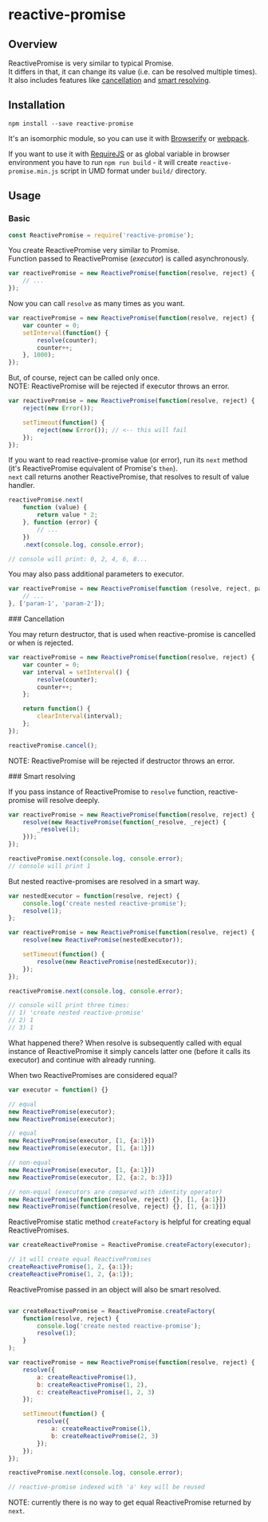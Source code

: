 # reactive-promise

## Overview

ReactivePromise is very similar to typical Promise.  
It differs in that, it can change its value (i.e. can be resolved multiple times).  
It also includes features like [cancellation](#cancellation) and [smart resolving](#smart-resolving).  

## Installation

```
npm install --save reactive-promise
```

It's an isomorphic module, so you can use it with [Browserify](https://github.com/substack/node-browserify) 
or [webpack](https://github.com/webpack/webpack).

If you want to use it with [RequireJS](https://github.com/requirejs/requirejs) or as global variable in browser environment
you have to run `npm run build` - it will create `reactive-promise.min.js` script in UMD format under `build/` directory.

## Usage

### Basic

```javascript
const ReactivePromise = require('reactive-promise');
```

You create ReactivePromise very similar to Promise.  
Function passed to ReactivePromise (*executor*) is called asynchronously.  

```javascript
var reactivePromise = new ReactivePromise(function(resolve, reject) {
    // ...
});
```

Now you can call `resolve` as many times as you want.  

```javascript
var reactivePromise = new ReactivePromise(function(resolve, reject) {
    var counter = 0;
    setInterval(function() {
        resolve(counter);
        counter++;
    }, 1000);
});
```

But, of course, reject can be called only once.  
NOTE: ReactivePromise will be rejected if executor throws an error.

```javascript
var reactivePromise = new ReactivePromise(function(resolve, reject) {
    reject(new Error());

    setTimeout(function() {
        reject(new Error()); // <-- this will fail
    });
});
```

If you want to read reactive-promise value (or error), run its `next` method (it's ReactivePromise equivalent of Promise's `then`).  
`next` call returns another ReactivePromise, that resolves to result of value handler.  

```javascript
reactivePromise.next(
    function (value) {
        return value * 2;
    }, function (error) {
        // ...
    })
    .next(console.log, console.error);

// console will print: 0, 2, 4, 6, 8...
```

You may also pass additional parameters to executor.
```javascript
var reactivePromise = new ReactivePromise(function (resolve, reject, param1, param2) {
    // ... 
}, ['param-1', 'param-2']);
```

<a name="cancellation" />
### Cancellation

You may return destructor, that is used when reactive-promise is cancelled or when is rejected.

```javascript
var reactivePromise = new ReactivePromise(function(resolve, reject) {
    var counter = 0;
    var interval = setInterval() {
        resolve(counter);
        counter++;
    };

    return function() {
        clearInterval(interval);
    };
});

reactivePromise.cancel();
```

NOTE: ReactivePromise will be rejected if destructor throws an error.

<a name="smart-resolving" />
### Smart resolving

If you pass instance of ReactivePromise to `resolve` function, reactive-promise will resolve deeply.

```javascript
var reactivePromise = new ReactivePromise(function(resolve, reject) {
    resolve(new ReactivePromise(function(_resolve, _reject) {
        _resolve(1);
    }));
});

reactivePromise.next(console.log, console.error); 
// console will print 1
```

But nested reactive-promises are resolved in a smart way.
```javascript
var nestedExecutor = function(resolve, reject) {
    console.log('create nested reactive-promise');
    resolve(1);
};

var reactivePromise = new ReactivePromise(function(resolve, reject) {
    resolve(new ReactivePromise(nestedExecutor));

    setTimeout(function() {
        resolve(new ReactivePromise(nestedExecutor));
    });
});

reactivePromise.next(console.log, console.error); 

// console will print three times: 
// 1) 'create nested reactive-promise'
// 2) 1
// 3) 1
```

What happened there? When resolve is subsequently called with equal instance of ReactivePromise 
it simply cancels latter one (before it calls its executor) and continue with already running.  

When two ReactivePromises are considered equal?
```javascript
var executor = function() {}

// equal
new ReactivePromise(executor);
new ReactivePromise(executor);

// equal
new ReactivePromise(executor, [1, {a:1}])
new ReactivePromise(executor, [1, {a:1}])

// non-equal
new ReactivePromise(executor, [1, {a:1}])
new ReactivePromise(executor, [2, {a:2, b:3}])

// non-equal (executors are compared with identity operator)
new ReactivePromise(function(resolve, reject) {}, [1, {a:1}])
new ReactivePromise(function(resolve, reject) {}, [1, {a:1}])
```

ReactivePromise static method `createFactory` is helpful for creating equal ReactivePromises.

```javascript
var createReactivePromise = ReactivePromise.createFactory(executor);

// it will create equal ReactivePromises
createReactivePromise(1, 2, {a:1});
createReactivePromise(1, 2, {a:1});
```

ReactivePromise passed in an object will also be smart resolved. 
```javascript

var createReactivePromise = ReactivePromise.createFactory(
    function(resolve, reject) {
        console.log('create nested reactive-promise');
        resolve(1);
    }
);

var reactivePromise = new ReactivePromise(function(resolve, reject) {
    resolve({
        a: createReactivePromise(1),
        b: createReactivePromise(1, 2),
        c: createReactivePromise(1, 2, 3)
    });

    setTimeout(function() {
        resolve({
            a: createReactivePromise(1),
            b: createReactivePromise(2, 3)
        });
    });
});

reactivePromise.next(console.log, console.error); 

// reactive-promise indexed with 'a' key will be reused
```

NOTE: currently there is no way to get equal ReactivePromise returned by `next`. 

